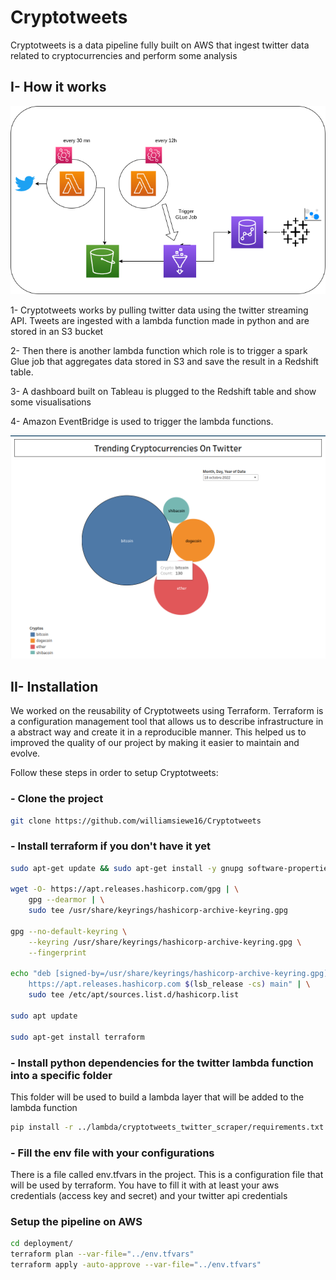 # Cryptotweets

Cryptotweets is a data pipeline fully built on AWS that ingest twitter data related to cryptocurrencies and perform some analysis

## I- How it works

![Architecture](pictures/architecture_.png)

1- Cryptotweets works by pulling twitter data using the twitter streaming API. Tweets are ingested with a lambda function made in python and are stored in an S3 bucket

2- Then there is another lambda function which role is to trigger a spark Glue job that aggregates data stored in S3 and save the result in a Redshift table.

3- A dashboard built on Tableau is plugged to the Redshift table and show some visualisations

4- Amazon EventBridge is used to trigger the lambda functions.


![Dashboard](pictures/dashboard.png)


## II- Installation

We worked on the reusability of Cryptotweets using Terraform. Terraform is a configuration management tool that allows us to describe infrastructure in a abstract way and create it in a reproducible manner. This helped us to improved the quality of our project by making it easier to maintain and evolve.

Follow these steps in order to setup Cryptotweets:

### - Clone the project
```bash
git clone https://github.com/williamsiewe16/Cryptotweets
```

### - Install terraform if you don't have it yet

```bash
sudo apt-get update && sudo apt-get install -y gnupg software-properties-common

wget -O- https://apt.releases.hashicorp.com/gpg | \
    gpg --dearmor | \
    sudo tee /usr/share/keyrings/hashicorp-archive-keyring.gpg

gpg --no-default-keyring \
    --keyring /usr/share/keyrings/hashicorp-archive-keyring.gpg \
    --fingerprint

echo "deb [signed-by=/usr/share/keyrings/hashicorp-archive-keyring.gpg] \
    https://apt.releases.hashicorp.com $(lsb_release -cs) main" | \
    sudo tee /etc/apt/sources.list.d/hashicorp.list

sudo apt update

sudo apt-get install terraform
```

### - Install python dependencies for the twitter lambda function into a specific folder

This folder will be used to build a lambda layer that will be added to the lambda function

```bash
pip install -r ../lambda/cryptotweets_twitter_scraper/requirements.txt -t ../lambda/tmp/python
```

### - Fill the env file with your configurations

There is a file called env.tfvars in the project. This is a configuration file that will be used by terraform. You have to fill it with at least your aws credentials (access key and secret) and your twitter api credentials

### Setup the pipeline on AWS
```bash
cd deployment/
terraform plan --var-file="../env.tfvars"
terraform apply -auto-approve --var-file="../env.tfvars"
```
